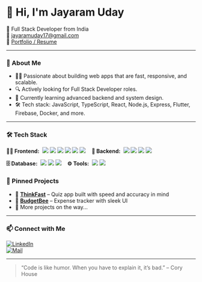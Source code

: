 # 👋 Hi, I'm Jayaram Uday

🚀 Full Stack Developer from India  
📧 [jayaramuday17@gmail.com](mailto:jayaramuday17@gmail.com)  
🔗 [Portfolio / Resume](https://bit.ly/4liFDbC)

---

### 💼 About Me

- 👨‍💻 Passionate about building web apps that are fast, responsive, and scalable.
- 🔍 Actively looking for Full Stack Developer roles.
- 🌱 Currently learning advanced backend and system design.
- 🛠️ Tech stack: JavaScript, TypeScript, React, Node.js, Express, Flutter, Firebase, Docker, and more.

---

### 🛠️ Tech Stack

<p>
  <strong>👨‍💻 Frontend:</strong>&nbsp;
  <img src="https://img.shields.io/badge/HTML5-E34F26?logo=html5&logoColor=white" />
  <img src="https://img.shields.io/badge/CSS3-1572B6?logo=css3&logoColor=white" />
  <img src="https://img.shields.io/badge/JavaScript-F7DF1E?logo=javascript&logoColor=black" />
  <img src="https://img.shields.io/badge/TypeScript-3178C6?logo=typescript&logoColor=white" />
  <img src="https://img.shields.io/badge/React-20232A?logo=react&logoColor=61DAFB" />
  <img src="https://img.shields.io/badge/Flutter-02569B?logo=flutter&logoColor=white" />
  &nbsp;&nbsp; <strong>🔧 Backend:</strong>&nbsp;
  <img src="https://img.shields.io/badge/Node.js-339933?logo=node.js&logoColor=white" />
  <img src="https://img.shields.io/badge/Express.js-000000?logo=express&logoColor=white" />
  <img src="https://img.shields.io/badge/Docker-2496ED?logo=docker&logoColor=white" />
  <img src="https://img.shields.io/badge/Firebase-FFCA28?logo=firebase&logoColor=black" />
</p>

<p>
  <strong>🗄️ Database:</strong>&nbsp;
  <img src="https://img.shields.io/badge/MongoDB-47A248?logo=mongodb&logoColor=white" />
  <img src="https://img.shields.io/badge/MySQL-4479A1?logo=mysql&logoColor=white" />
  <img src="https://img.shields.io/badge/PostgreSQL-336791?logo=postgresql&logoColor=white" />
  &nbsp;&nbsp; <strong>⚙️ Tools:</strong>&nbsp;
  <img src="https://img.shields.io/badge/Git-F05032?logo=git&logoColor=white" />
  <img src="https://img.shields.io/badge/VSCode-007ACC?logo=visual-studio-code&logoColor=white" />
</p>



### 📌 Pinned Projects

- 🔹 **[ThinkFast](https://github.com/Uday1772002/ThinkFast)** – Quiz app built with speed and accuracy in mind  
- 🔹 **[BudgetBee](https://github.com/Uday1772002/BudgetBee)** – Expense tracker with sleek UI  
- 🔹 More projects on the way...

---

### 📫 Connect with Me

[![LinkedIn](https://img.shields.io/badge/-LinkedIn-0077B5?logo=linkedin&logoColor=white)](https://www.linkedin.com/in/jayaramuday)  
[![Mail](https://img.shields.io/badge/-Email-D14836?logo=gmail&logoColor=white)](mailto:jayaramuday17@gmail.com)

---

> “Code is like humor. When you have to explain it, it’s bad.” – Cory House
